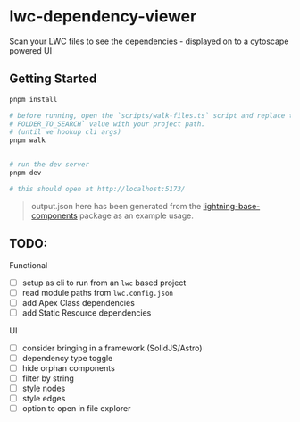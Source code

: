 # lwc-dependency-viewer

Scan your LWC files to see the dependencies - displayed on to a cytoscape powered UI

## Getting Started

```bash
pnpm install

# before running, open the `scripts/walk-files.ts` script and replace the 
# FOLDER_TO_SEARCH` value with your project path.
# (until we hookup cli args)
pnpm walk


# run the dev server
pnpm dev

# this should open at http://localhost:5173/ 
```

> output.json here has been generated from the [lightning-base-components](https://www.npmjs.com/package/lightning-base-components) package as an example usage.


## TODO:

Functional
- [ ] setup as cli to run from an `lwc` based project
- [ ] read module paths from `lwc.config.json`
- [ ] add Apex Class dependencies
- [ ] add Static Resource dependencies

UI
- [ ] consider bringing in a framework (SolidJS/Astro)
- [ ] dependency type toggle
- [ ] hide orphan components
- [ ] filter by string
- [ ] style nodes
- [ ] style edges
- [ ] option to open in file explorer